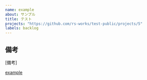 ```yaml
---
name: example
about: サンプル
title: テスト
projects: "https://github.com/rs-works/test-public/projects/5"
labels: backlog
---
```


## 備考
[備考]

[example](https://github.com/rs-works/test-public/issues/new?template=test.md&title=テスト&projects=rs-works/test-public/5&labels=backlog) 
